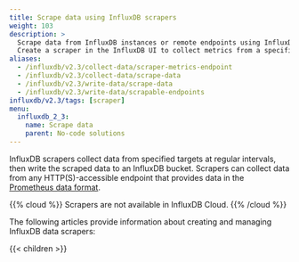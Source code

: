```yaml
---
title: Scrape data using InfluxDB scrapers
weight: 103
description: >
  Scrape data from InfluxDB instances or remote endpoints using InfluxDB scrapers.
  Create a scraper in the InfluxDB UI to collect metrics from a specified target.
aliases:
  - /influxdb/v2.3/collect-data/scraper-metrics-endpoint
  - /influxdb/v2.3/collect-data/scrape-data
  - /influxdb/v2.3/write-data/scrape-data
  - /influxdb/v2.3/write-data/scrapable-endpoints
influxdb/v2.3/tags: [scraper]
menu:
  influxdb_2_3:
    name: Scrape data
    parent: No-code solutions
---
```


InfluxDB scrapers collect data from specified targets at regular intervals,
then write the scraped data to an InfluxDB bucket.
Scrapers can collect data from any HTTP(S)-accessible endpoint that provides data
in the [Prometheus data format](https://prometheus.io/docs/instrumenting/exposition_formats/).

{{% cloud %}}
Scrapers are not available in InfluxDB Cloud.
{{% /cloud %}}


The following articles provide information about creating and managing InfluxDB data scrapers:

{{< children >}}
